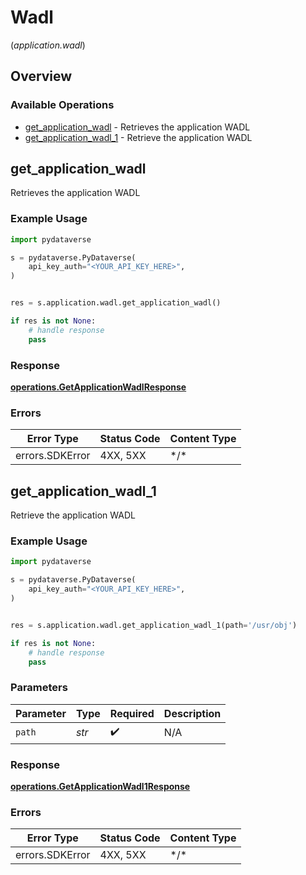# Wadl
(*application.wadl*)

## Overview

### Available Operations

* [get_application_wadl](#get_application_wadl) - Retrieves the application WADL
* [get_application_wadl_1](#get_application_wadl_1) - Retrieve the application WADL

## get_application_wadl

Retrieves the application WADL

### Example Usage

```python
import pydataverse

s = pydataverse.PyDataverse(
    api_key_auth="<YOUR_API_KEY_HERE>",
)


res = s.application.wadl.get_application_wadl()

if res is not None:
    # handle response
    pass

```

### Response

**[operations.GetApplicationWadlResponse](../../models/operations/getapplicationwadlresponse.md)**

### Errors

| Error Type      | Status Code     | Content Type    |
| --------------- | --------------- | --------------- |
| errors.SDKError | 4XX, 5XX        | \*/\*           |

## get_application_wadl_1

Retrieve the application WADL

### Example Usage

```python
import pydataverse

s = pydataverse.PyDataverse(
    api_key_auth="<YOUR_API_KEY_HERE>",
)


res = s.application.wadl.get_application_wadl_1(path='/usr/obj')

if res is not None:
    # handle response
    pass

```

### Parameters

| Parameter          | Type               | Required           | Description        |
| ------------------ | ------------------ | ------------------ | ------------------ |
| `path`             | *str*              | :heavy_check_mark: | N/A                |

### Response

**[operations.GetApplicationWadl1Response](../../models/operations/getapplicationwadl1response.md)**

### Errors

| Error Type      | Status Code     | Content Type    |
| --------------- | --------------- | --------------- |
| errors.SDKError | 4XX, 5XX        | \*/\*           |
